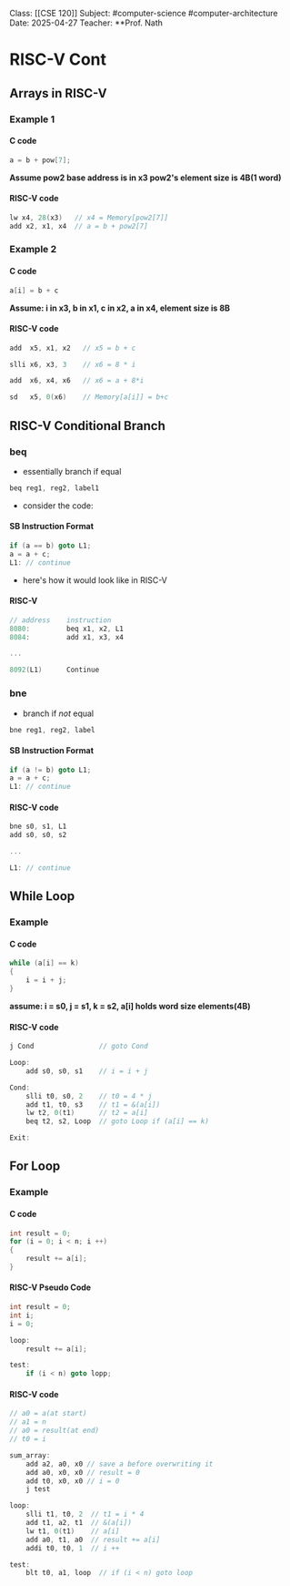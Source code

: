 Class: [[CSE 120]]
Subject: #computer-science #computer-architecture 
Date: 2025-04-27
Teacher: **Prof. Nath

# RISC-V Cont

## Arrays in RISC-V

### Example 1

#### C code
``` c
a = b + pow[7];
```

**Assume 
	pow2 base address is in x3
	pow2's element size is 4B(1 word)**

#### RISC-V code
``` c
lw x4, 28(x3)   // x4 = Memory[pow2[7]]
add x2, x1, x4  // a = b + pow2[7]
```


### Example 2

#### C code
``` c
a[i] = b + c
```

**Assume: 
	i in x3,
	b in x1,
	c in x2, 
	a in x4, element size is 8B**

#### RISC-V code
``` c
add  x5, x1, x2   // x5 = b + c  

slli x6, x3, 3    // x6 = 8 * i

add  x6, x4, x6   // x6 = a + 8*i

sd   x5, 0(x6)    // Memory[a[i]] = b+c

```


## RISC-V Conditional Branch

### beq
- essentially branch if equal

``` c
beq reg1, reg2, label1
```

- consider the code:
#### SB Instruction Format
``` c
if (a == b) goto L1;
a = a + c;
L1: // continue
```

- here's how it would look like in RISC-V

#### RISC-V
``` c
// address    instruction
8080:         beq x1, x2, L1
8084:         add x1, x3, x4

...

8092(L1)      Continue
```

### bne
- branch if *not* equal

``` c
bne reg1, reg2, label
```

#### SB Instruction Format
``` c
if (a != b) goto L1;
a = a + c;
L1: // continue
```

#### RISC-V code
``` c
bne s0, s1, L1
add s0, s0, s2

...

L1: // continue
```

## While Loop

### Example 

#### C code
``` c
while (a[i] == k)
{
	i = i + j;
}
```

**assume: 
	i  = s0,
	j = s1, 
	k = s2,
	a[i] holds word size elements(4B)**
#### RISC-V code
``` c
j Cond                // goto Cond

Loop:
	add s0, s0, s1    // i = i + j

Cond:
	slli t0, s0, 2    // t0 = 4 * j
	add t1, t0, s3    // t1 = &(a[i])
	lw t2, 0(t1)      // t2 = a[i]
	beq t2, s2, Loop  // goto Loop if (a[i] == k)

Exit:
```

## For Loop

### Example

#### C code
``` c
int result = 0;
for (i = 0; i < n; i ++)
{
	result += a[i];
}
```

#### RISC-V Pseudo Code

``` c
int result = 0;
int i;
i = 0;

loop:
	result += a[i];

test:
	if (i < n) goto lopp;
```

#### RISC-V code

``` c
// a0 = a(at start)
// a1 = n
// a0 = result(at end)
// t0 = i

sum_array:
	add a2, a0, x0 // save a before overwriting it
	add a0, x0, x0 // result = 0
	add t0, x0, x0 // i = 0
	j test

loop:
	slli t1, t0, 2  // t1 = i * 4
	add t1, a2, t1  // &(a[i])
	lw t1, 0(t1)    // a[i]
	add a0, t1, a0  // result += a[i]
	addi t0, t0, 1  // i ++

test:
	blt t0, a1, loop  // if (i < n) goto loop

```



